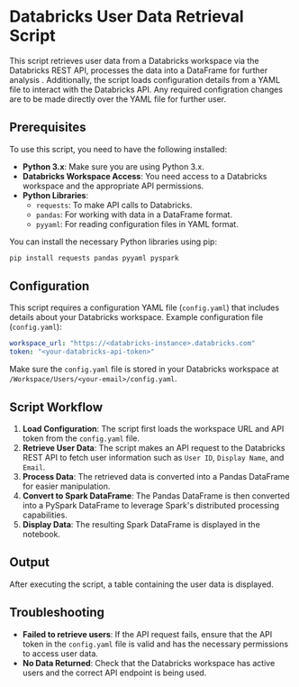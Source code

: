 # Databricks User Data Retrieval Script

This script retrieves user data from a Databricks workspace via the Databricks REST API, processes the data into a DataFrame for further analysis . Additionally, the script loads configuration details from a YAML file to interact with the Databricks API. Any required configration changes are to be made directly over the YAML file for further user.

## Prerequisites

To use this script, you need to have the following installed:

- **Python 3.x**: Make sure you are using Python 3.x.
- **Databricks Workspace Access**: You need access to a Databricks workspace and the appropriate API permissions.
- **Python Libraries**:
  - `requests`: To make API calls to Databricks.
  - `pandas`: For working with data in a DataFrame format.
  - `pyyaml`: For reading configuration files in YAML format.
  
You can install the necessary Python libraries using pip:

```bash
pip install requests pandas pyyaml pyspark
```

## Configuration

This script requires a configuration YAML file (`config.yaml`) that includes details about your Databricks workspace. Example configuration file (`config.yaml`):

```yaml
workspace_url: "https://<databricks-instance>.databricks.com"
token: "<your-databricks-api-token>"
```

Make sure the `config.yaml` file is stored in your Databricks workspace at `/Workspace/Users/<your-email>/config.yaml`.

## Script Workflow

1. **Load Configuration**: The script first loads the workspace URL and API token from the `config.yaml` file.
2. **Retrieve User Data**: The script makes an API request to the Databricks REST API to fetch user information such as `User ID`, `Display Name`, and `Email`.
3. **Process Data**: The retrieved data is converted into a Pandas DataFrame for easier manipulation.
4. **Convert to Spark DataFrame**: The Pandas DataFrame is then converted into a PySpark DataFrame to leverage Spark's distributed processing capabilities.
5. **Display Data**: The resulting Spark DataFrame is displayed in the notebook.

## Output

After executing the script, a table containing the user data is displayed.

## Troubleshooting

- **Failed to retrieve users**: If the API request fails, ensure that the API token in the `config.yaml` file is valid and has the necessary permissions to access user data.
- **No Data Returned**: Check that the Databricks workspace has active users and the correct API endpoint is being used.

